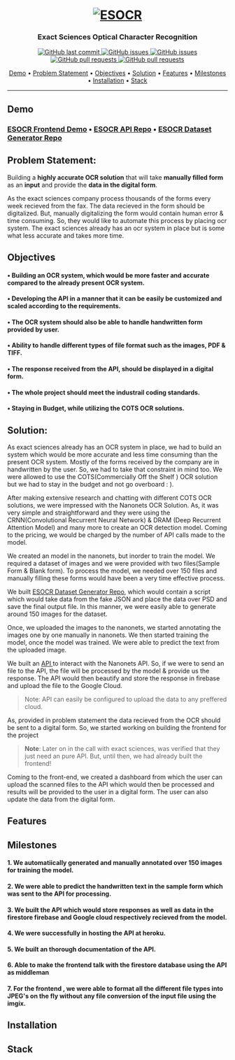 <h1 align="center">
  <br>
  <a href="https://github.com/ashfaqnisar/ESOCR.git"><img src="https://i.imgur.com/tJ4s0sJ.png" alt="ESOCR"></a>
</h1>

<h3 align="center">Exact Sciences Optical Character Recognition</h4>

<p align="center">
    <a href="https://github.com/ashfaqnisar/ESOCR/commits/master">
    <img src="https://img.shields.io/github/last-commit/ashfaqnisar/ESOCR?style=flat-square&logo=github&logoColor=white"
         alt="GitHub last commit">
    <a href="https://github.com/ashfaqnisar/ESOCR/issues">
    <img src="https://img.shields.io/github/issues/ashfaqnisar/ESOCR?style=flat-square&logo=github&logoColor=white"
         alt="GitHub issues">
      <a href="https://github.com/ashfaqnisar/ESOCR/issues?q=is%3Aissue+is%3Aclosed">
    <img src="https://img.shields.io/github/issues-closed/ashfaqnisar/esocr?style=flat-square&logo=github&logoColor=white"
         alt="GitHub issues">
    <a href="https://github.com/ashfaqnisar/ESOCR/pulls">
    <img src="https://img.shields.io/github/issues-pr/ashfaqnisar/ESOCR?style=flat-square&logo=github&logoColor=white"
         alt="GitHub pull requests">
      <a href="https://github.com/ashfaqnisar/ESOCR/pulls?q=is%3Apr+is%3Aclosed">
    <img src="https://img.shields.io/github/issues-pr-closed/ashfaqnisar/ESOCR?style=flat-square&logo=github&logoColor=white"
         alt="GitHub pull requests">
   
</p>


<p align="center"> 
  <a href="#demo">Demo</a> •
    <a href="#demo">Problem Statement</a> •
  <a href="#objectives">Objectives</a> •
  <a href="#solution">Solution</a> •
  <a href="#features">Features</a> •
  <a href="#milestones">Milestones</a> •
  <a href="#installation">Installation</a> •
  <a href="#stack">Stack</a> 

</p>

---
## Demo
### <a href="https://esocr" target="_blank">ESOCR Frontend Demo</a> • <a href="https://github.com/ashfaqnisar/esocr-api" target="_blank">ESOCR API Repo</a> • <a href="https://github.com/ashfaqnisar/ESOCR-DATASET-GENERATOR" target="_blank">ESOCR Dataset Generator Repo</a>

## Problem Statement: 
Building a **highly accurate OCR solution** that will take **manually filled form** as an **input** and provide the **data in the digital form**. 

As the exact sciences company process thousands of the forms every week recieved from the fax. The  data recieved in the form should be digitalized.  But, manually digitalizing the form would contain human error & time consuming.  So, they would like to automate this process by placing ocr system. The exact sciences already has an ocr system in place but is some what less accurate and takes more time.

## Objectives
####  • Building an OCR system, which would be more faster and accurate compared to the already present OCR system.
####  • Developing  the API  in a manner that it can be easily be customized and scaled according to the requirements.
 
####  • The OCR system should also be able to handle handwritten form provided by user.
  
####  • Ability to handle different types of file format such as the images, PDF & TIFF.

####  • The response received  from the API, should be displayed in a digital form.

####  • The whole project should meet the industrail coding standards.

#### • Staying in Budget, while utilizing the COTS OCR solutions.

## Solution: 
As exact sciences already has an OCR system in place, we had to build an system which would be more accurate  and less time consuming  than the present OCR  system.  Mostly of the forms received by the company are in handwritten by the user. So, we had to take that constraint in mind too. We were allowed to use the COTS(Commercially Off the Shelf  ) OCR solution but we had to stay in the budget and not go overboard : ).

After making extensive research and chatting with different COTS OCR solutions, we were impressed with the Nanonets OCR Solution. As, it was very simple and straightforward and they were using the CRNN(Convolutional Recurrent Neural Network) &  DRAM (Deep Recurrent Attention Model)  and many more to create an OCR detection model. Coming to the pricing, we would be charged by the number of API calls made to the model.

We created an model in the nanonets,  but inorder to train the model. We required a dataset of images and we were provided with two files(Sample Form  & Blank form). To process the model, we needed over 150  files and manually filling these forms would have been a very time effective process. 

We built <a href="https://github.com/ashfaqnisar/ESOCR-DATASET-GENERATOR" target="_blank">ESOCR Dataset Generator Repo</a>,  which would contain a script which would take data from the fake JSON and place the data over PSD and save the final output file. In this manner, we were easily able to generate around 150 images for the dataset.

Once, we uploaded the images to the nanonets, we started annotating the images one by one manually in nanonets. We then started training the model, once the model was trained. We were able to predict the text from the uploaded image.

We built an <a href="https://github.com/ashfaqnisar/ESOCR-API" target="_blank">API </a>to interact with the Nanonets API. So, if we were to send an file to the API, the file will be processed by the model & provide us the response. The API would then beautify and store the response in firebase and upload the file to the Google Cloud. 
> Note: API  can easily be configured to upload the data to any preffered cloud.

As, provided in problem statement the data recieved from the OCR should be sent to a digital form. So, we started working on building the frontend for the project 
>**Note**: Later on in the call with exact sciences, was verified that they just need an pure API. But, until then, we had already built the frontend!

Coming to the front-end, we created a dashboard from which the user can upload the scanned files to the API which would then be processed and results will be provided to the user  in a digital form. The user can also update the data from the digital form. 


## Features


## Milestones

#### 1. We automatiically generated and manually annotated over 150 images for training the model.
#### 2. We were able to predict the handwritten text in the sample form which was sent to the API for processing. 
#### 3. We built the API which would store responses as well as data in the firestore firebase and Google cloud respectively recieved from the model.
#### 4. We were successfully in hosting the API at  heroku.
#### 5. We built an thorough documentation of the API.
#### 6. Able to make the frontend talk with the firestore database using the API as middleman
#### 7. For the frontend , we were able to format all the different file types into JPEG's on the fly without any file conversion of the input file using the imgix.


## Installation

## Stack 
